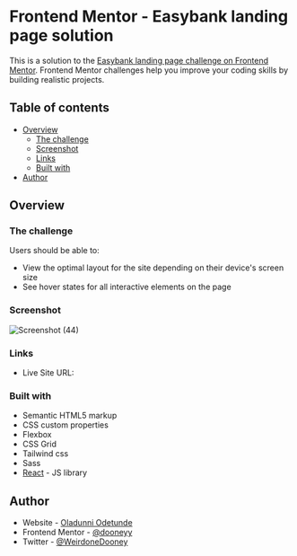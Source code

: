 # Frontend Mentor - Easybank landing page solution

This is a solution to the [Easybank landing page challenge on Frontend Mentor](https://www.frontendmentor.io/challenges/easybank-landing-page-WaUhkoDN). Frontend Mentor challenges help you improve your coding skills by building realistic projects. 

## Table of contents

- [Overview](#overview)
  - [The challenge](#the-challenge)
  - [Screenshot](#screenshot)
  - [Links](#links)
  - [Built with](#built-with)
- [Author](#author)


## Overview

### The challenge

Users should be able to:

- View the optimal layout for the site depending on their device's screen size
- See hover states for all interactive elements on the page

### Screenshot
![Screenshot (44)](https://user-images.githubusercontent.com/65260475/137561250-14807432-60f7-45bd-90a2-487898eaa880.png)

### Links
- Live Site URL: [](https://easybank-landing-page-swart-theta.vercel.app/)


### Built with

- Semantic HTML5 markup
- CSS custom properties
- Flexbox
- CSS Grid
- Tailwind css
- Sass
- [React](https://reactjs.org/) - JS library


## Author

- Website - [Oladunni Odetunde](https://dooneyy.netlify.app/)
- Frontend Mentor - [@dooneyy](https://www.frontendmentor.io/profile/dooneyy)
- Twitter - [@WeirdoneDooney](https://twitter.com/WeirdoneDooney)
